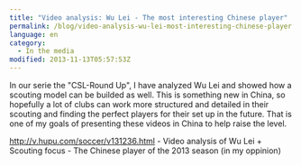 ```yaml
---
title: "Video analysis: Wu Lei - The most interesting Chinese player"
permalink: /blog/video-analysis-wu-lei-most-interesting-chinese-player
language: en
category:
  - In the media
modified: 2013-11-13T05:57:53Z
---
```


In our serie the "CSL-Round Up", I have analyzed Wu Lei and showed how a scouting model can be builded as well. This is something new in China, so hopefully a lot of clubs can work more structured and detailed in their scouting and finding the perfect players for their set up in the future. That is one of my goals of presenting these videos in China to help raise the level.

<http://v.hupu.com/soccer/v131236.html> - Video analysis of Wu Lei + Scouting focus - The Chinese player of the 2013 season (in my oppinion)
